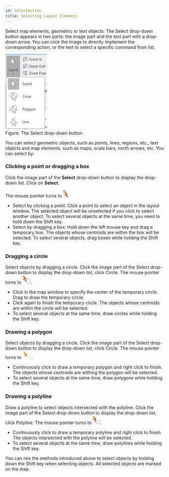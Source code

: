 ```yaml
---
id: Selectbutton
title: Selecting Layout Elements
---
```

Select map elements, geometric or text objects. The Select drop-down button appears in two parts: the image part and the text part with a drop-down arrow. You can click the image to directly implement the corresponding action, or the text to select a specific command from list.

![](img-en/selectButton.png)  
Figure: The Select drop-down button  
  
You can select geometric objects, such as points, lines, regions, etc., text objects and map elements, such as maps, scale bars, north arrows, etc. You can select by:

### Clicking a point or dragging a box

Click the image part of the **Select** drop-down button to display the drop-down list. Click on **Select**.

The mouse pointer turns to ![](img-en/pointSelect.png).

  * Select by clicking a point: Click a point to select an object in the layout window. The selected object will be unselected if you click to select another object. To select several objects at the same time, you need to hold down the Shift key.
  * Select by dragging a box: Hold down the left mouse key and drag a temporary box. The objects whose centroids are within the box will be selected. To select several objects, drag boxes while holding the Shift key.

### Dragging a circle

Select objects by dragging a circle. Click the image part of the Select drop-down button to display the drop-down list, click Circle. The mouse pointer turns to ![](img-en/circleSelect.png).

  * Click in the map window to specify the center of the temporary circle. Drag to draw the temporary circle.
  * Click again to finish the temporary circle. The objects whose centroids are within the circle will be selected.
  * To select several objects at the same time, draw circles while holding the Shift key.

### Drawing a polygon

Select objects by dragging a circle. Click the image part of the Select drop-down button to display the drop-down list, click Circle. The mouse pointer
turns to ![](img-en/regionSelect.png).

  * Continuously click to draw a temporary polygon and right click to finish. The objects whose centroids are withing the polygon will be selected.
  * To select several objects at the same time, draw polygons while holding the Shift key.

### Drawing a polyline

Draw a polyline to select objects intersected with the polyline. Click the image part of the Select drop-down button to display the drop-down list, click Polyline. The mouse pointer turns to ![](img-en/polylineSelect.png).

  * Continuously click to draw a temporary polyline and right click to finish. The objects intersected with the polyline will be selected.
  * To select several objects at the same time, draw polylines while holding the Shift key.

You can mix the methods introduced above to select objects by holding down the Shift key when selecting objects. All selected objects are marked on the map.